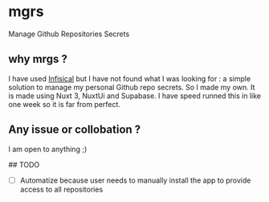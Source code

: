 # mgrs

Manage Github Repositories Secrets

## why mrgs ?

I have used [Infisical](https://github.com/Infisical/infisical) but I have not found what I was looking for : a simple solution to manage my personal Github repo secrets. So I made my own. It is made using Nuxt 3, NuxtUi and Supabase. I have speed runned this in like one week so it is far from perfect. 

## Any issue or collobation ?

I am open to anything ;)

## TODO

- [ ] Automatize because user needs to manually install the app to provide access to all repositories